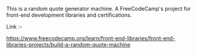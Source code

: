 This is a random quote generator machine. A FreeCodeCamp's project for front-end development libraries and certifications.

Link :-

https://www.freecodecamp.org/learn/front-end-libraries/front-end-libraries-projects/build-a-random-quote-machine